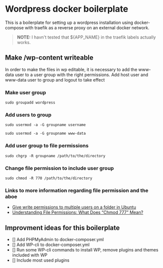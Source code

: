 # Wordpress docker boilerplate
This is a boilerplate for setting up a wordpress installation using docker-compose with traefik as a reverse proxy on an external docker network.

> **NOTE:** I havn't tested that ${APP_NAME} in the traefik labels actually works.

## Make /wp-content writeable
In order to make the files in wp editable, it is necessary to add the www-data user to a user group with the right permissions. Add host user and www-data user to group and logout to take effect

### Make user group
```sudo groupadd wordpress```
### Add users to group
```sudo usermod -a -G groupname username```

```sudo usermod -a -G groupname www-data```
### Add user group to file permissions
```sudo chgrp -R groupname /path/to/the/directory```
### Change file permission to include user group
```sudo chmod -R 770 /path/to/the/directory```

### Links to more information regarding file permission and the aboe
* [Give write permissions to multiple users on a folder in Ubuntu](https://superuser.com/questions/280994/give-write-permissions-to-multiple-users-on-a-folder-in-ubuntu)
* [Understanding File Permissions: What Does “Chmod 777” Mean?](https://www.maketecheasier.com/file-permissions-what-does-chmod-777-means/)

## Improvment ideas for this boilerplate
- [] Add PHPMyAdmin to docker-composer.yml
- [] Add WP-cli to docker-composer.yml
- [] Run some WP-cli commands to install WP, remove plugins and themes included with WP
- [] Include most used plugins